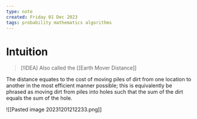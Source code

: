 ```yaml
---
type: note
created: Friday 01 Dec 2023
tags: probability mathematics algorithms
---
```

# Intuition 

> [!IDEA]
> Also called the [[Earth Mover Distance]]

The distance equates to the cost of moving piles of dirt from one location to another in the most efficient manner possible; this is equivalently be phrased as moving dirt from piles into holes such that the sum of the dirt equals the sum of the hole.

![[Pasted image 20231201212233.png]]